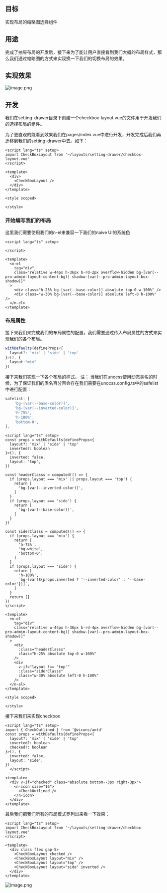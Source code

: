 ## 目标
实现布局的缩略图选择组件

## 用途
完成了抽屉布局的开发后，接下来为了能让用户直接看到我们大概的布局样式，那么我们通过缩略图的方式来实现换一下我们的切换布局的效果。

## 实现效果
![image.png](https://cdn.nlark.com/yuque/0/2022/png/10377041/1668296883952-751443fd-56f5-4d3e-a978-2066cfe29523.png#averageHue=%23e2e4e8&clientId=uba016e5b-73d1-4&from=paste&height=88&id=PsbCO&name=image.png&originHeight=88&originWidth=315&originalType=binary&ratio=1&rotation=0&showTitle=false&size=2549&status=done&style=none&taskId=u952e4715-3883-46ab-aefa-eb912fbfca3&title=&width=315)
## 
## 开发

我们在setting-drawer目录下创建一个checkbox-layout.vue的文件用于开发我们的选择布局的组件。

为了更直观的能看到效果我们在pages/index.vue中进行开发，开发完成后我们再迁移到我们的setting-drawer中去。如下：
```vue
<script lang="ts" setup>
import CheckBoxLayout from '~/layouts/setting-drawer/checkbox-layout.vue'
</script>

<template>
  <div>
    <CheckBoxLayout />
  </div>
</template>

<style scoped>

</style>

```
### 开始编写我们的布局
这里我们需要使用我们的n-el来兼容一下我们的naive UI的系统色
```vue
<script lang="ts" setup>

</script>

<template>
  <n-el
    tag="div"
    class="relative w-44px h-36px b-rd-2px overflow-hidden bg-[var(--pro-admin-layout-content-bg)] shadow-[var(--pro-admin-layout-box-shadow)]"
  >
    <div class="h-25% bg-[var(--base-color)] absolute top-0 w-100%" />
    <div class="w-30% bg-[var(--base-color)] absolute left-0 h-100%" />
  </n-el>
</template>
```
### 布局属性
接下来我们来完成我们的布局属性的配置，我们需要通过传入布局属性的方式来实现我们的各个布局。
```typescript
withDefaults(defineProps<{
  layout?: 'mix' | 'side' | 'top'
}>(), {
  layout:"mix"
})
```
接下来我们实现一下各个布局的样式。
注： 当我们在unocss使用动态类名的时候，为了保证我们的类名百分百会存在我们需要在unocss.config.ts中的safelist中进行配置：
```typescript
safelist: [
    'bg-[var(--base-color)]',
    'bg-[var(--inverted-color)]',
    'h-75%',
    'h-100%',
    'bottom-0',
],
```
```vue
<script lang="ts" setup>
const props = withDefaults(defineProps<{
  layout?: 'mix' | 'side' | 'top'
  inverted?: boolean
}>(), {
  inverted: false,
  layout: 'top',
})

const headerClasss = computed(() => {
  if (props.layout === 'mix' || props.layout === 'top') {
    return [
      'bg-[var(--inverted-color)]',
    ]
  }
  if (props.layout === 'side') {
    return [
      'bg-[var(--base-color)]',
    ]
  }
})

const siderClasss = computed(() => {
  if (props.layout === 'mix') {
    return [
      'h-75%',
      'bg-white',
      'bottom-0',
    ]
  }
  if (props.layout === 'side') {
    return [
      'h-100%',
      `bg-[var(${props.inverted ? '--inverted-color' : '--base-color'})]`,
    ]
  }
  return []
})
</script>

<template>
  <n-el
    tag="div"
    class="relative w-44px h-36px b-rd-4px overflow-hidden bg-[var(--pro-admin-layout-content-bg)] shadow-[var(--pro-admin-layout-box-shadow)]"
  >
    <div
      :class="headerClasss"
      class="h-25% absolute top-0 w-100%"
    />
    <div
      v-if="layout !== 'top'"
      :class="siderClasss"
      class="w-30% absolute left-0 h-100%"
    />
  </n-el>
</template>

<style scoped>

</style>

```

接下来我们来实现checkbox

```vue
<script lang="ts" setup>
import { CheckOutlined } from '@vicons/antd'
const props = withDefaults(defineProps<{
  layout?: 'mix' | 'side' | 'top'
  inverted?: boolean
  checked?: boolean
}>(), {
  inverted: false,
  layout: 'side',
})
  </script>

<template>
  <div v-if="checked" class="absolute bottom--3px right-3px">
    <n-icon size="16">
      <CheckOutlined />
    </n-icon>
  </div>
</template>
```

最后我们把我们所有的布局模式罗列出来看一下效果：

```vue
<script lang="ts" setup>
import CheckBoxLayout from '~/layouts/setting-drawer/checkbox-layout.vue'
</script>

<template>
  <div class flex gap-5>
    <CheckBoxLayout checked />
    <CheckBoxLayout layout="mix" />
    <CheckBoxLayout layout="top" />
    <CheckBoxLayout layout="side" inverted />
  </div>
</template>
```
![image.png](https://cdn.nlark.com/yuque/0/2022/png/10377041/1668296883952-751443fd-56f5-4d3e-a978-2066cfe29523.png#averageHue=%23e2e4e8&clientId=uba016e5b-73d1-4&from=paste&height=88&id=u93fe296d&name=image.png&originHeight=88&originWidth=315&originalType=binary&ratio=1&rotation=0&showTitle=false&size=2549&status=done&style=none&taskId=u952e4715-3883-46ab-aefa-eb912fbfca3&title=&width=315)
